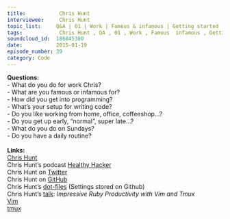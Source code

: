 ```yaml
--- 
title:           Chris Hunt 
interviewee:     Chris Hunt 
topic_list:     Q&A | 01 | Work | Famous & infamous | Getting started | Coding setup | Routines | Sundays
tags:            Chris Hunt , QA , 01 , Work , Famous  infamous , Getting started , Coding setup , Routines , Sundays
soundcloud_id:  186845380
date:           2015-01-19
episode_number: 39
category: Code
---
```


<p class="show_notes_display"><b>Questions:</b><br>- What do you do for work Chris?<br>- What are you famous or infamous for?<br>- How did you get into programming? <br>- What’s your setup for writing code?<br>- Do you like working from home, office, coffeeshop…?<br>- Do you get up early, “normal”, super late…?<br>- What do you do on Sundays?<br>- Do you have a daily routine?<br><br><b>Links:</b><br><a rel="nofollow" target="_blank" href="http://www.chrishunt.co/">Chris Hunt</a><br>Chris Hunt’s podcast <a rel="nofollow" target="_blank" href="http://www.healthyhacker.com/">Healthy Hacker</a><br>Chris Hunt on <a rel="nofollow" target="_blank" href="https://twitter.com/chrishunt">Twitter</a><br>Chris Hunt on <a rel="nofollow" target="_blank" href="https://github.com/chrishunt">GitHub</a><br>Chris Hunt’s <a rel="nofollow" target="_blank" href="https://github.com/chrishunt/dot-files">dot-files</a> (Settings stored on Github)<br>Chris Hunt’s <a rel="nofollow" target="_blank" href="https://www.youtube.com/watch?v=9jzWDr24UHQ">talk</a>: <i>Impressive Ruby Productivity with Vim and Tmux<br></i><a rel="nofollow" target="_blank" href="http://vimcasts.org/">Vim</a><br><a rel="nofollow" target="_blank" href="http://tmux.sourceforge.net/">tmux</a></p>
